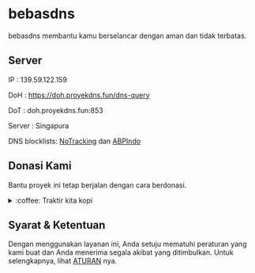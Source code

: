 # bebasdns
bebasdns membantu kamu berselancar dengan aman dan tidak terbatas.

## Server

IP : 139.59.122.159

DoH : https://doh.proyekdns.fun/dns-query

DoT : doh.proyekdns.fun:853

Server : Singapura

DNS blocklists: [NoTracking](https://raw.githubusercontent.com/notracking/hosts-blocklists/master/adblock/adblock.txt) dan [ABPIndo](https://raw.githubusercontent.com/ABPindo/indonesianadblockrules/master/subscriptions/abpindo.txt)

## Donasi Kami

Bantu proyek ini tetap berjalan dengan cara berdonasi.

<div>
<details>
 <summary>:coffee: Traktir kita kopi</summary>

</br>

<a href="https://trakteer.id/bebasidbykini"><img src="https://img.shields.io/static/v1?label=Trakteer&message=bebasidbykini&color=C02433"></a>

<a href="https://saweria.co/bebasidbykini"><img src="https://img.shields.io/static/v1?label=Saweria&message=bebasidbykini&color=FAAE2B"></a>
 
</details>
</div>

## Syarat & Ketentuan

Dengan menggunakan layanan ini, Anda setuju mematuhi peraturan yang kami buat dan Anda menerima segala akibat yang ditimbulkan. Untuk selengkapnya, lihat [ATURAN](https://github.com/bebasid/bebasid/blob/master/dev/readme/RULES.md) nya.
